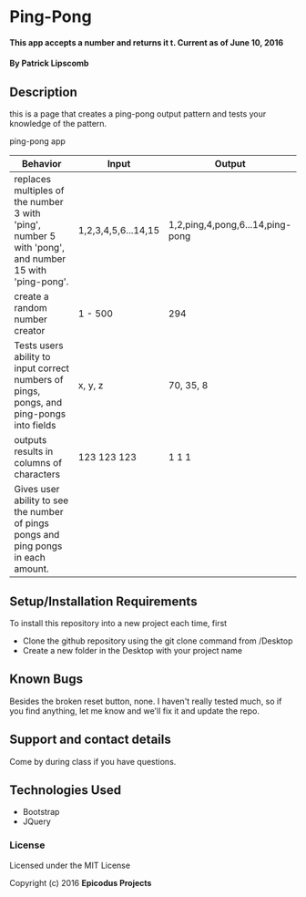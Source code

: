 # Ping-Pong

#### This app accepts a number and returns it t. Current as of June 10, 2016

#### By Patrick Lipscomb

## Description

this is a page that creates a ping-pong output pattern and tests your knowledge of the pattern.

ping-pong app

|Behavior    |Input   |Output   |
|---|---|---|
| replaces multiples of the number 3 with 'ping', number 5 with 'pong', and number 15 with 'ping-pong'.  |1,2,3,4,5,6...14,15  | 1,2,ping,4,pong,6...14,ping-pong |
| create a random number creator | 1 - 500  | 294 |
Tests users ability to input correct numbers of pings, pongs, and ping-pongs into fields | x, y, z | 70, 35, 8 |
| outputs results in columns of characters | 123 123 123 | 1  1  1  |
| Gives user ability to see the number of pings pongs and ping pongs in each amount.   |    |   |


## Setup/Installation Requirements


To install this repository into a new project each time, first

* Clone the github repository using the git clone command from /Desktop
* Create a new folder in the Desktop with your project name

## Known Bugs

Besides the broken reset button, none. I haven't really tested much, so if you find anything, let me know and we'll fix it and update the repo.  

## Support and contact details

Come by during class if you have questions.

## Technologies Used

* Bootstrap
* JQuery

### License

Licensed under the MIT License

Copyright (c) 2016 **Epicodus Projects**
